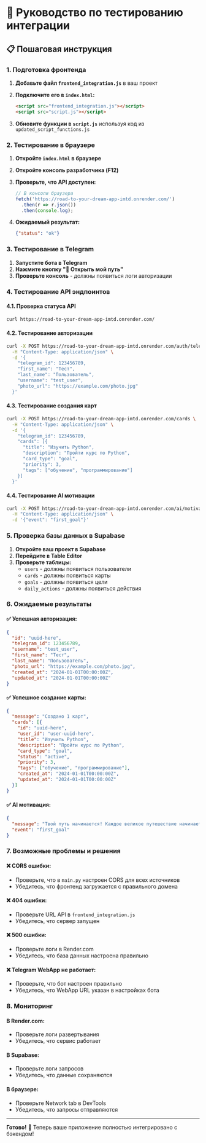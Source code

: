 # 🧪 Руководство по тестированию интеграции

## 📋 **Пошаговая инструкция**

### **1. Подготовка фронтенда**

1. **Добавьте файл `frontend_integration.js`** в ваш проект
2. **Подключите его в `index.html`:**
   ```html
   <script src="frontend_integration.js"></script>
   <script src="script.js"></script>
   ```

3. **Обновите функции в `script.js`** используя код из `updated_script_functions.js`

### **2. Тестирование в браузере**

1. **Откройте `index.html` в браузере**
2. **Откройте консоль разработчика (F12)**
3. **Проверьте, что API доступен:**
   ```javascript
   // В консоли браузера
   fetch('https://road-to-your-dream-app-imtd.onrender.com/')
     .then(r => r.json())
     .then(console.log);
   ```

4. **Ожидаемый результат:**
   ```json
   {"status": "ok"}
   ```

### **3. Тестирование в Telegram**

1. **Запустите бота в Telegram**
2. **Нажмите кнопку "🚀 Открыть мой путь"**
3. **Проверьте консоль** - должны появиться логи авторизации

### **4. Тестирование API эндпоинтов**

#### **4.1. Проверка статуса API**
```bash
curl https://road-to-your-dream-app-imtd.onrender.com/
```

#### **4.2. Тестирование авторизации**
```bash
curl -X POST https://road-to-your-dream-app-imtd.onrender.com/auth/telegram \
  -H "Content-Type: application/json" \
  -d '{
    "telegram_id": 123456789,
    "first_name": "Тест",
    "last_name": "Пользователь",
    "username": "test_user",
    "photo_url": "https://example.com/photo.jpg"
  }'
```

#### **4.3. Тестирование создания карт**
```bash
curl -X POST https://road-to-your-dream-app-imtd.onrender.com/cards \
  -H "Content-Type: application/json" \
  -d '{
    "telegram_id": 123456789,
    "cards": [{
      "title": "Изучить Python",
      "description": "Пройти курс по Python",
      "card_type": "goal",
      "priority": 3,
      "tags": ["обучение", "программирование"]
    }]
  }'
```

#### **4.4. Тестирование AI мотивации**
```bash
curl -X POST https://road-to-your-dream-app-imtd.onrender.com/ai/motivation \
  -H "Content-Type: application/json" \
  -d '{"event": "first_goal"}'
```

### **5. Проверка базы данных в Supabase**

1. **Откройте ваш проект в Supabase**
2. **Перейдите в Table Editor**
3. **Проверьте таблицы:**
   - `users` - должны появиться пользователи
   - `cards` - должны появиться карты
   - `goals` - должны появиться цели
   - `daily_actions` - должны появиться действия

### **6. Ожидаемые результаты**

#### **✅ Успешная авторизация:**
```json
{
  "id": "uuid-here",
  "telegram_id": 123456789,
  "username": "test_user",
  "first_name": "Тест",
  "last_name": "Пользователь",
  "photo_url": "https://example.com/photo.jpg",
  "created_at": "2024-01-01T00:00:00Z",
  "updated_at": "2024-01-01T00:00:00Z"
}
```

#### **✅ Успешное создание карты:**
```json
{
  "message": "Создано 1 карт",
  "cards": [{
    "id": "uuid-here",
    "user_id": "user-uuid-here",
    "title": "Изучить Python",
    "description": "Пройти курс по Python",
    "card_type": "goal",
    "status": "active",
    "priority": 3,
    "tags": ["обучение", "программирование"],
    "created_at": "2024-01-01T00:00:00Z",
    "updated_at": "2024-01-01T00:00:00Z"
  }]
}
```

#### **✅ AI мотивация:**
```json
{
  "message": "Твой путь начинается! Каждое великое путешествие начинается с первого шага. Вперед к мечте!",
  "event": "first_goal"
}
```

### **7. Возможные проблемы и решения**

#### **❌ CORS ошибки:**
- Проверьте, что в `main.py` настроен CORS для всех источников
- Убедитесь, что фронтенд загружается с правильного домена

#### **❌ 404 ошибки:**
- Проверьте URL API в `frontend_integration.js`
- Убедитесь, что сервер запущен

#### **❌ 500 ошибки:**
- Проверьте логи в Render.com
- Убедитесь, что база данных настроена правильно

#### **❌ Telegram WebApp не работает:**
- Проверьте, что бот настроен правильно
- Убедитесь, что WebApp URL указан в настройках бота

### **8. Мониторинг**

#### **В Render.com:**
- Проверьте логи развертывания
- Убедитесь, что сервис работает

#### **В Supabase:**
- Проверьте логи запросов
- Убедитесь, что данные сохраняются

#### **В браузере:**
- Проверьте Network tab в DevTools
- Убедитесь, что запросы отправляются

---

**Готово!** 🎉 Теперь ваше приложение полностью интегрировано с бэкендом!
